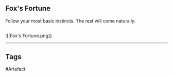 ## Fox's Fortune
Follow your most basic instincts.
The rest will come naturally.
## 
![[Fox's Fortune.png]]

---
## Tags
#Artefact